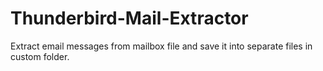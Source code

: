 # Thunderbird-Mail-Extractor

Extract email messages from mailbox file and save it into separate files in custom folder.
